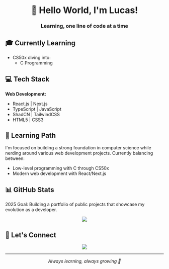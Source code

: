 <div align="center">
  <h1>👋 Hello World, I'm Lucas!</h1>
  <h3>Learning, one line of code at a time</h3>
</div>

## 🎓 Currently Learning
- CS50x diving into:
  - C Programming


## 💻 Tech Stack

**Web Development:**
- React.js | Next.js
- TypeScript | JavaScript
- ShadCN | TailwindCSS
- HTML5 | CSS3

## 🌱 Learning Path
I'm focused on building a strong foundation in computer science while nerding around various web development projects. Currently balancing between:
- Low-level programming with C through CS50x
- Modern web development with React/Next.js

## 📊 GitHub Stats
2025 Goal: Building a portfolio of public projects that showcase my evolution as a developer.

<div align="center">
  <img src="https://github-readme-stats.vercel.app/api?username=Slemminggg&show_icons=true&theme=dark" />
</div>

## 🤝 Let's Connect

<div align="center">
  <a href="https://github.com/Slemminggg">
    <img src="https://img.shields.io/badge/GitHub-100000?style=for-the-badge&logo=github&logoColor=white" />
  </a>
</div>

---

<div align="center">
  <i>Always learning, always growing 🚀</i>
</div>
